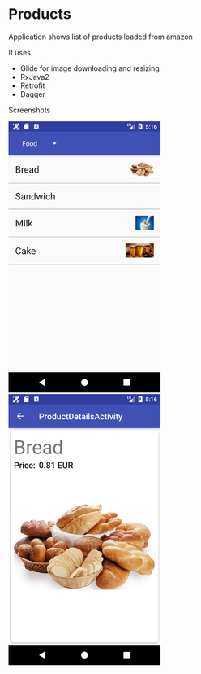 # Products

Application shows list of products loaded from amazon

It uses

+ Glide for image downloading and resizing
+ RxJava2
+ Retrofit
+ Dagger

Screenshots

![Screen 1](/images/Screenshot_1510712188.png)
![Screen 2](https://github.com/chichaykin/Products/blob/master/images/Screenshot_1510712202.png)

